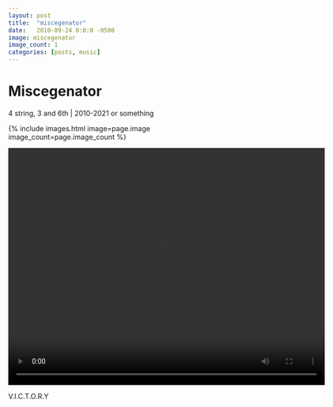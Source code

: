 ```yaml
---
layout: post
title:  "miscegenator"
date:   2010-09-24 0:0:0 -0500
image: miscegenator
image_count: 1
categories: [posts, music]
---
```


# Miscegenator

4 string, 3 and 6th | 2010-2021 or something

{% include images.html image=page.image image_count=page.image_count %}

<video width="640" height="480" controls>
  <source src="/assets/mov/victory.mp4" type="video/mp4">
  Your browser does not support the video tag.
</video>

V.I.C.T.O.R.Y